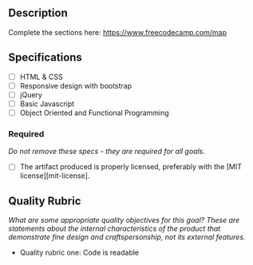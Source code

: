 ## Description

Complete the sections here:
https://www.freecodecamp.com/map

## Specifications

- [ ] HTML & CSS
- [ ] Responsive design with bootstrap
- [ ] jQuery
- [ ] Basic Javascript
- [ ] Object Oriented and Functional Programming

### Required

_Do not remove these specs - they are required for all goals_.

- [ ] The artifact produced is properly licensed, preferably with the [MIT license][mit-license].

## Quality Rubric

_What are some appropriate quality objectives for this goal? These are statements about the internal characteristics of the product that demonstrate fine design and craftspersonship, not its external features._

- Quality rubric one: Code is readable
